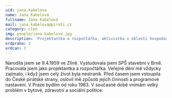 ```yaml
---
uid: jana.kabelova
name: Jana Kabelová 
fullname: Jana Kabelová 
mail: jana.kabelova@pirati.cz
category: clen
img: people/jana-kabelova.jpg
description: 'Projektantka a rozpočtářka, aktivistka v oblasti hospodaření s veřejnými financemi a majetkem Prahy 6.'
ordpraha: 3
ordcan: 3
---
```

Narodila jsem se 9.4.1959 ve Zlíně. Vystudovala jsem SPŠ stavební v Brně. Pracovala jsem jako projektantka a rozpočtářka. Veřejné dění mě vždycky zajímalo, i když jsem celý život byla nestraník. Před časem jsem vstoupila do České pirátské strany, oslovil mě způsob jejich činnosti a programové nastavení.  V Praze bydlím od roku 1983. V současné době vnímám velký problém v bytové, zdravotní a sociální politice.  
